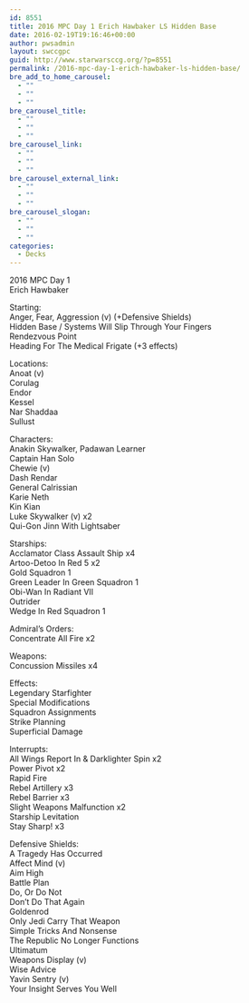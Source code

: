 ```yaml
---
id: 8551
title: 2016 MPC Day 1 Erich Hawbaker LS Hidden Base
date: 2016-02-19T19:16:46+00:00
author: pwsadmin
layout: swccgpc
guid: http://www.starwarsccg.org/?p=8551
permalink: /2016-mpc-day-1-erich-hawbaker-ls-hidden-base/
bre_add_to_home_carousel:
  - ""
  - ""
  - ""
bre_carousel_title:
  - ""
  - ""
  - ""
bre_carousel_link:
  - ""
  - ""
  - ""
bre_carousel_external_link:
  - ""
  - ""
  - ""
bre_carousel_slogan:
  - ""
  - ""
  - ""
categories:
  - Decks
---
```

2016 MPC Day 1  
Erich Hawbaker

Starting:  
Anger, Fear, Aggression (v) (+Defensive Shields)  
Hidden Base / Systems Will Slip Through Your Fingers  
Rendezvous Point  
Heading For The Medical Frigate (+3 effects)

Locations:  
Anoat (v)  
Corulag  
Endor  
Kessel  
Nar Shaddaa  
Sullust

Characters:  
Anakin Skywalker, Padawan Learner  
Captain Han Solo  
Chewie (v)  
Dash Rendar  
General Calrissian  
Karie Neth  
Kin Kian  
Luke Skywalker (v) x2  
Qui-Gon Jinn With Lightsaber

Starships:  
Acclamator Class Assault Ship x4  
Artoo-Detoo In Red 5 x2  
Gold Squadron 1  
Green Leader In Green Squadron 1  
Obi-Wan In Radiant VII  
Outrider  
Wedge In Red Squadron 1

Admiral&#8217;s Orders:  
Concentrate All Fire x2

Weapons:  
Concussion Missiles x4

Effects:  
Legendary Starfighter  
Special Modifications  
Squadron Assignments  
Strike Planning  
Superficial Damage

Interrupts:  
All Wings Report In & Darklighter Spin x2  
Power Pivot x2  
Rapid Fire  
Rebel Artillery x3  
Rebel Barrier x3  
Slight Weapons Malfunction x2  
Starship Levitation  
Stay Sharp! x3

Defensive Shields:  
A Tragedy Has Occurred  
Affect Mind (v)  
Aim High  
Battle Plan  
Do, Or Do Not  
Don&#8217;t Do That Again  
Goldenrod  
Only Jedi Carry That Weapon  
Simple Tricks And Nonsense  
The Republic No Longer Functions  
Ultimatum  
Weapons Display (v)  
Wise Advice  
Yavin Sentry (v)  
Your Insight Serves You Well